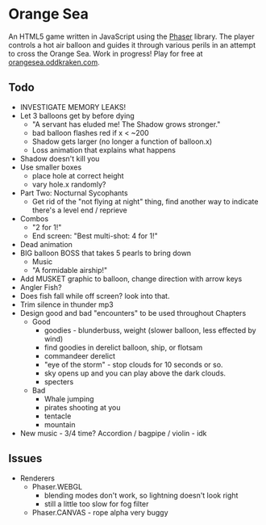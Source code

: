 # Orange Sea

An HTML5 game written in JavaScript using the [Phaser](http://phaser.io) library. The player controls a hot air balloon and guides it through various perils in an attempt to cross the Orange Sea. Work in progress! Play for free at [orangesea.oddkraken.com](http://orangesea.oddkraken.com).

## Todo

* INVESTIGATE MEMORY LEAKS!
* Let 3 balloons get by before dying
    * "A servant has eluded me! The Shadow grows stronger."
    * bad balloon flashes red if x < ~200
    * Shadow gets larger (no longer a function of balloon.x)
    * Loss animation that explains what happens
* Shadow doesn't kill you
* Use smaller boxes
    * place hole at correct height
    * vary hole.x randomly?
* Part Two: Nocturnal Sycophants
    * Get rid of the "not flying at night" thing, find another way to indicate there's a level end / reprieve
* Combos
    * "2 for 1!"
    * End screen: "Best multi-shot: 4 for 1!"
* Dead animation
* BIG balloon BOSS that takes 5 pearls to bring down
    * Music
    * "A formidable airship!"
* Add MUSKET graphic to balloon, change direction with arrow keys
* Angler Fish?
* Does fish fall while off screen? look into that.
* Trim silence in thunder mp3
* Design good and bad "encounters" to be used throughout Chapters
    * Good
        * goodies - blunderbuss, weight (slower balloon, less effected by wind)
        * find goodies in derelict balloon, ship, or flotsam
        * commandeer derelict
        * "eye of the storm" - stop clouds for 10 seconds or so.
        * sky opens up and you can play above the dark clouds.
        * specters
    * Bad
        * Whale jumping
        * pirates shooting at you
        * tentacle
        * mountain
* New music - 3/4 time? Accordion / bagpipe / violin - idk

## Issues

* Renderers
    * Phaser.WEBGL
        * blending modes don't work, so lightning doesn't look right
        * still a little too slow for fog filter
    * Phaser.CANVAS - rope alpha very buggy
